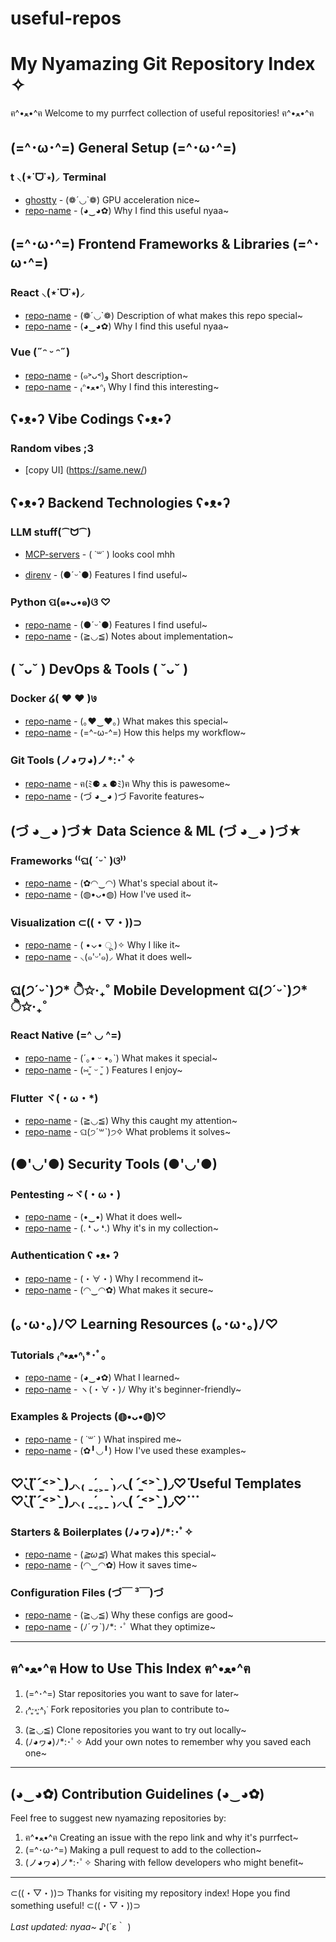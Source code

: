 # useful-repos
# My Nyamazing Git Repository Index ✧

ฅ^•ﻌ•^ฅ Welcome to my purrfect collection of useful repositories! ฅ^•ﻌ•^ฅ


## (=^･ω･^=) General Setup (=^･ω･^=)

### t ⸜(⋆˙ᗜ˙⋆)⸝ Terminal 
- [ghostty](https://ghostty.org/) - (❁´◡`❁) GPU acceleration nice~
- [repo-name](repo-link) - (◕‿◕✿) Why I find this useful nyaa~


## (=^･ω･^=) Frontend Frameworks & Libraries (=^･ω･^=)

### React ⸜(⋆˙ᗜ˙⋆)⸝
- [repo-name](repo-link) - (❁´◡`❁) Description of what makes this repo special~
- [repo-name](repo-link) - (◕‿◕✿) Why I find this useful nyaa~

### Vue (˶ᵔ ᵕ ᵔ˶)
- [repo-name](repo-link) - (๑˃ᴗ˂)ﻭ Short description~
- [repo-name](repo-link) - ₍ᐢ•ﻌ•ᐢ₎ Why I find this interesting~


## ʕ•ᴥ•ʔ Vibe Codings ʕ•ᴥ•ʔ


### Random vibes ;3
- [copy UI] (https://same.new/)


## ʕ•ᴥ•ʔ Backend Technologies ʕ•ᴥ•ʔ

### LLM stuff(⁀ᗢ⁀)
- [MCP-servers](https://github.com/punkpeye/awesome-mcp-servers) - ( ˙꒳​˙ )  looks cool mhh

- [direnv](https://github.com/direnv/direnv) - (●ˊᵕˋ●) Features I find useful~

### Python ପ(๑•ᴗ•๑)ଓ ♡
- [repo-name](repo-link) - (●ˊᵕˋ●) Features I find useful~
- [repo-name](repo-link) - (≧◡≦) Notes about implementation~

## ( ˘ᴗ˘ ) DevOps & Tools ( ˘ᴗ˘ )

### Docker ໒( ♥ ♥ )७
- [repo-name](repo-link) - (｡♥‿♥｡) What makes this special~
- [repo-name](repo-link) - (=^-ω-^=) How this helps my workflow~

### Git Tools (ノ◕ヮ◕)ノ*:･ﾟ✧
- [repo-name](repo-link) - ฅ(ﾐ⚈ ﻌ ⚈ﾐ)ฅ Why this is pawesome~
- [repo-name](repo-link) - (づ ◕‿◕ )づ Favorite features~

## (づ ◕‿◕ )づ★ Data Science & ML (づ ◕‿◕ )づ★

### Frameworks ⁽⁽ଘ( ˊᵕˋ )ଓ⁾⁾
- [repo-name](repo-link) - (✿◠‿◠) What's special about it~
- [repo-name](repo-link) - (◍•ᴗ•◍) How I've used it~

### Visualization ⊂((・▽・))⊃
- [repo-name](repo-link) - ( •⌄• ू )✧ Why I like it~
- [repo-name](repo-link) - ⸜(๑'ᵕ'๑)⸝ What it does well~

## ଘ(੭ˊᵕˋ)੭* ੈ✩‧₊˚ Mobile Development ଘ(੭ˊᵕˋ)੭* ੈ✩‧₊˚

### React Native (=^ ◡ ^=)
- [repo-name](repo-link) - (´｡• ᵕ •｡`) What makes it special~
- [repo-name](repo-link) - (⑅˘͈ ᵕ ˘͈ ) Features I enjoy~

### Flutter ヾ(・ω・*)
- [repo-name](repo-link) - (≧◡≦) Why this caught my attention~
- [repo-name](repo-link) - ଘ(੭ˊ꒳​ˋ)੭✧ What problems it solves~

## (●'◡'●) Security Tools (●'◡'●)

### Pentesting ~ヾ(・ω・)
- [repo-name](repo-link) - (•‿•) What it does well~
- [repo-name](repo-link) - (. ❛ ᴗ ❛.) Why it's in my collection~

### Authentication ʕ •ᴥ• ʔ
- [repo-name](repo-link) - (・∀・) Why I recommend it~
- [repo-name](repo-link) - (◠‿◠✿) What makes it secure~

## (｡･ω･｡)ﾉ♡ Learning Resources (｡･ω･｡)ﾉ♡

### Tutorials ₍ᐢ•ﻌ•ᐢ₎*･ﾟ｡
- [repo-name](repo-link) - (◕‿◕✿) What I learned~
- [repo-name](repo-link) - ヽ(・∀・)ﾉ Why it's beginner-friendly~

### Examples & Projects (◍•ᴗ•◍)♡
- [repo-name](repo-link) - ( ˙꒳˙ ) What inspired me~
- [repo-name](repo-link) - (✿╹◡╹) How I've used these examples~

## ♡⃛◟( ˊ̱˂˃ˋ̱ )◞⸜₍ ˍ́˱˲ˍ̀ ₎⸝◟( ˊ̱˂˃ˋ̱ )◞♡⃛ Useful Templates ♡⃛◟( ˊ̱˂˃ˋ̱ )◞⸜₍ ˍ́˱˲ˍ̀ ₎⸝◟( ˊ̱˂˃ˋ̱ )◞♡⃛

### Starters & Boilerplates (ﾉ◕ヮ◕)ﾉ*:･ﾟ✧
- [repo-name](repo-link) - (*≧ω≦*) What makes this special~
- [repo-name](repo-link) - (◠‿◠✿) How it saves time~

### Configuration Files (づ￣ ³￣)づ
- [repo-name](repo-link) - (≧◡≦) Why these configs are good~
- [repo-name](repo-link) - (ﾉ´ヮ`)ﾉ*: ･ﾟ What they optimize~

---

## ฅ^•ﻌ•^ฅ How to Use This Index ฅ^•ﻌ•^ฅ

1. (=^･^=) Star repositories you want to save for later~
2. ₍˄·͈༝·͈˄₎ᐝ Fork repositories you plan to contribute to~
3. (≧◡≦) Clone repositories you want to try out locally~
4. (ﾉ◕ヮ◕)ﾉ*:･ﾟ✧ Add your own notes to remember why you saved each one~

---

## (◕‿◕✿) Contribution Guidelines (◕‿◕✿)

Feel free to suggest new nyamazing repositories by:

1. ฅ^•ﻌ•^ฅ Creating an issue with the repo link and why it's purrfect~
2. (=^･ω･^=) Making a pull request to add to the collection~
3. (ノ◕ヮ◕)ノ*:･ﾟ✧ Sharing with fellow developers who might benefit~

---

⊂((・▽・))⊃ Thanks for visiting my repository index! Hope you find something useful! ⊂((・▽・))⊃

*Last updated: nyaa~* ♪(´ε｀ )
